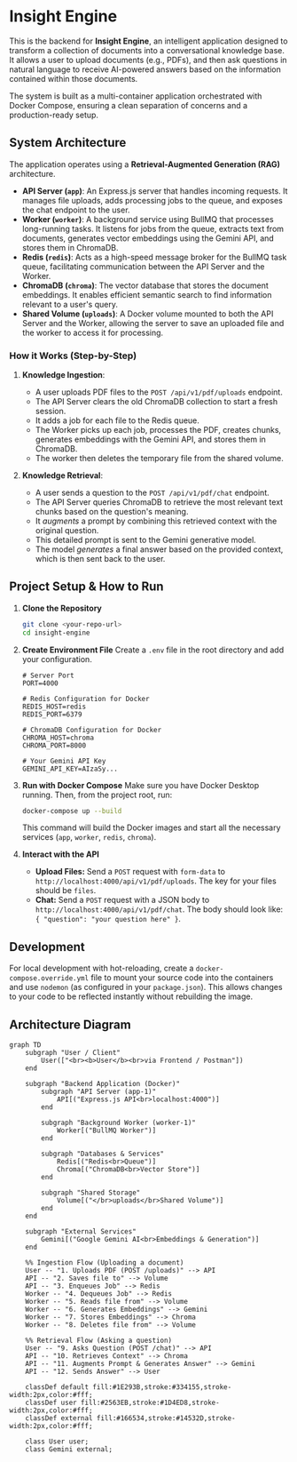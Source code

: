 # Insight Engine

This is the backend for **Insight Engine**, an intelligent application designed to transform a collection of documents into a conversational knowledge base. It allows a user to upload documents (e.g., PDFs), and then ask questions in natural language to receive AI-powered answers based on the information contained within those documents.

The system is built as a multi-container application orchestrated with Docker Compose, ensuring a clean separation of concerns and a production-ready setup.

## System Architecture

The application operates using a **Retrieval-Augmented Generation (RAG)** architecture.

- **API Server (`app`)**: An Express.js server that handles incoming requests. It manages file uploads, adds processing jobs to the queue, and exposes the chat endpoint to the user.
- **Worker (`worker`)**: A background service using BullMQ that processes long-running tasks. It listens for jobs from the queue, extracts text from documents, generates vector embeddings using the Gemini API, and stores them in ChromaDB.
- **Redis (`redis`)**: Acts as a high-speed message broker for the BullMQ task queue, facilitating communication between the API Server and the Worker.
- **ChromaDB (`chroma`)**: The vector database that stores the document embeddings. It enables efficient semantic search to find information relevant to a user's query.
- **Shared Volume (`uploads`)**: A Docker volume mounted to both the API Server and the Worker, allowing the server to save an uploaded file and the worker to access it for processing.

### How it Works (Step-by-Step)

1.  **Knowledge Ingestion**:

    - A user uploads PDF files to the `POST /api/v1/pdf/uploads` endpoint.
    - The API Server clears the old ChromaDB collection to start a fresh session.
    - It adds a job for each file to the Redis queue.
    - The Worker picks up each job, processes the PDF, creates chunks, generates embeddings with the Gemini API, and stores them in ChromaDB.
    - The worker then deletes the temporary file from the shared volume.

2.  **Knowledge Retrieval**:
    - A user sends a question to the `POST /api/v1/pdf/chat` endpoint.
    - The API Server queries ChromaDB to retrieve the most relevant text chunks based on the question's meaning.
    - It _augments_ a prompt by combining this retrieved context with the original question.
    - This detailed prompt is sent to the Gemini generative model.
    - The model _generates_ a final answer based on the provided context, which is then sent back to the user.

## Project Setup & How to Run

1.  **Clone the Repository**

    ```bash
    git clone <your-repo-url>
    cd insight-engine
    ```

2.  **Create Environment File**
    Create a `.env` file in the root directory and add your configuration.

    ```env
    # Server Port
    PORT=4000

    # Redis Configuration for Docker
    REDIS_HOST=redis
    REDIS_PORT=6379

    # ChromaDB Configuration for Docker
    CHROMA_HOST=chroma
    CHROMA_PORT=8000

    # Your Gemini API Key
    GEMINI_API_KEY=AIzaSy...
    ```

3.  **Run with Docker Compose**
    Make sure you have Docker Desktop running. Then, from the project root, run:

    ```bash
    docker-compose up --build
    ```

    This command will build the Docker images and start all the necessary services (`app`, `worker`, `redis`, `chroma`).

4.  **Interact with the API**
    - **Upload Files:** Send a `POST` request with `form-data` to `http://localhost:4000/api/v1/pdf/uploads`. The key for your files should be `files`.
    - **Chat:** Send a `POST` request with a JSON body to `http://localhost:4000/api/v1/pdf/chat`. The body should look like: `{ "question": "your question here" }`.

## Development

For local development with hot-reloading, create a `docker-compose.override.yml` file to mount your source code into the containers and use `nodemon` (as configured in your `package.json`). This allows changes to your code to be reflected instantly without rebuilding the image.

## Architecture Diagram

```mermaid
graph TD
    subgraph "User / Client"
        User(["<br><b>User</b><br>via Frontend / Postman"])
    end

    subgraph "Backend Application (Docker)"
        subgraph "API Server (app-1)"
            API[("Express.js API<br>localhost:4000")]
        end

        subgraph "Background Worker (worker-1)"
            Worker[("BullMQ Worker")]
        end

        subgraph "Databases & Services"
            Redis[("Redis<br>Queue")]
            Chroma[("ChromaDB<br>Vector Store")]
        end

        subgraph "Shared Storage"
            Volume[("</br>uploads</br>Shared Volume")]
        end
    end

    subgraph "External Services"
        Gemini[("Google Gemini AI<br>Embeddings & Generation")]
    end

    %% Ingestion Flow (Uploading a document)
    User -- "1. Uploads PDF (POST /uploads)" --> API
    API -- "2. Saves file to" --> Volume
    API -- "3. Enqueues Job" --> Redis
    Worker -- "4. Dequeues Job" --> Redis
    Worker -- "5. Reads file from" --> Volume
    Worker -- "6. Generates Embeddings" --> Gemini
    Worker -- "7. Stores Embeddings" --> Chroma
    Worker -- "8. Deletes file from" --> Volume

    %% Retrieval Flow (Asking a question)
    User -- "9. Asks Question (POST /chat)" --> API
    API -- "10. Retrieves Context" --> Chroma
    API -- "11. Augments Prompt & Generates Answer" --> Gemini
    API -- "12. Sends Answer" --> User

    classDef default fill:#1E293B,stroke:#334155,stroke-width:2px,color:#fff;
    classDef user fill:#2563EB,stroke:#1D4ED8,stroke-width:2px,color:#fff;
    classDef external fill:#166534,stroke:#14532D,stroke-width:2px,color:#fff;

    class User user;
    class Gemini external;
```
